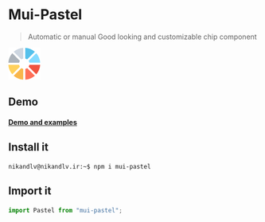 # Mui-Pastel

> Automatic or manual Good looking and customizable chip component

![uwu Pastel](./icon.png)

## Demo

#### [Demo and examples](http://nikandlv.github.io/mui-pastel)

## Install it

```console
nikandlv@nikandlv.ir:~$ npm i mui-pastel
```

## Import it

```javascript
import Pastel from "mui-pastel";
```
